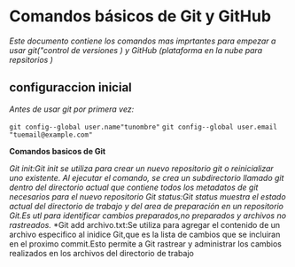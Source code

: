 # Comandos básicos de Git y GitHub

*Este documento contiene los comandos mas imprtantes para empezar a usar git("control de  versiones ) y GitHub (plataforma en la nube para repsitorios )*

## configuraccion inicial
*Antes de usar git por primera vez:*

`git config--global user.name"tunombre"`
`git config--global user.email "tuemail@example.com"`

**Comandos basicos de Git**

*Git init:Git init se utiliza para crear un nuevo repositorio git o reinicializar uno existente. Al ejecutar el comando, se crea un subdirectorio llamado git dentro del directorio actual que contiene todos los metadatos de git necesarios para el nuevo repositorio*
*Git status:Git status muestra el estado actual del directorio de trabajo y del area de preparación en un repositorio Git.Es utl para identificar cambios preparados,no preparados y archivos no rastreados.*
*Git add archivo.txt:Se utiliza para agregar el contenido de un archivo especifico al inidice Git,que es la lista de cambios que se incluiran en el proximo commit.Esto permite a Git rastrear y administrar los cambios realizados en los archivos del directorio de trabajo



